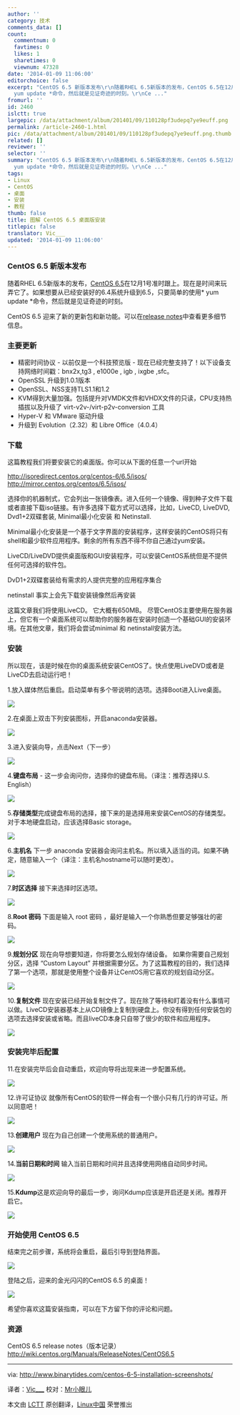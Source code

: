 ```yaml
---
author: ''
category: 技术
comments_data: []
count:
  commentnum: 0
  favtimes: 0
  likes: 1
  sharetimes: 0
  viewnum: 47328
date: '2014-01-09 11:06:00'
editorchoice: false
excerpt: "CentOS 6.5 新版本发布\r\n随着RHEL 6.5新版本的发布，CentOS 6.5在12月1号准时跟上。现在是时间来玩弄它了。如果想要从已经安装好的6.4系统升级到6.5，只要简单的使用*
  yum update *命令，然后就是见证奇迹的时刻。\r\nCe ..."
fromurl: ''
id: 2460
islctt: true
largepic: /data/attachment/album/201401/09/110128pf3udepq7ye9euff.png
permalink: /article-2460-1.html
pic: /data/attachment/album/201401/09/110128pf3udepq7ye9euff.png.thumb.jpg
related: []
reviewer: ''
selector: ''
summary: "CentOS 6.5 新版本发布\r\n随着RHEL 6.5新版本的发布，CentOS 6.5在12月1号准时跟上。现在是时间来玩弄它了。如果想要从已经安装好的6.4系统升级到6.5，只要简单的使用*
  yum update *命令，然后就是见证奇迹的时刻。\r\nCe ..."
tags:
- Linux
- CentOS
- 桌面
- 安装
- 教程
thumb: false
title: 图解 CentOS 6.5 桌面版安装
titlepic: false
translator: Vic___
updated: '2014-01-09 11:06:00'
---
```


### CentOS 6.5 新版本发布


随着RHEL 6.5新版本的发布，[CentOS 6.5](http://lists.centos.org/pipermail/centos-announce/2013-December/020032.html)在12月1号准时跟上。现在是时间来玩弄它了。如果想要从已经安装好的6.4系统升级到6.5，只要简单的使用\* yum update \*命令，然后就是见证奇迹的时刻。


CentOS 6.5 迎来了新的更新包和新功能。可以在[release notes](http://wiki.centos.org/Manuals/ReleaseNotes/CentOS6.5)中查看更多细节信息。


### 主要更新


* 精密时间协议 - 以前仅是一个科技预览版 - 现在已经完整支持了！以下设备支持网络时间戳：bnx2x,tg3 , e1000e , igb , ixgbe ,sfc。
* OpenSSL 升级到1.0.1版本
* OpenSSL、NSS支持TLS1.1和1.2
* KVM得到大量加强。包括提升对VMDK文件和VHDX文件的只读，CPU支持热插拔以及升级了 virt-v2v-/virt-p2v-conversion 工具
* Hyper-V 和 VMware 驱动升级
* 升级到 Evolution（2.32）和 Libre Office（4.0.4）


### 下载


这篇教程我们将要安装它的桌面版。你可以从下面的任意一个url开始


<http://isoredirect.centos.org/centos-6/6.5/isos/> <http://mirror.centos.org/centos/6.5/isos/>


选择你的机器制式，它会列出一张镜像表。进入任何一个镜像、得到种子文件下载或者直接下载iso链接。有许多选择下载方式可以选择，比如，LiveCD, LiveDVD, Dvd1+2双碟套装, Minimal最小化安装 和 Netinstall.


Minimal最小化安装是一个基于文字界面的安装程序，这样安装的CentOS将只有shell和最少软件应用程序。剩余的所有东西不得不你自己通过yum安装。


LiveCD/LiveDVD提供桌面版和GUI安装程序，可以安装CentOS系统但是不提供任何可选择的软件包。


DvD1+2双碟套装给有需求的人提供完整的应用程序集合


netinstall 事实上会先下载安装镜像然后再安装


这篇文章我们将使用LiveCD。 它大概有650MB。 尽管CentOS主要使用在服务器上，但它有一个桌面系统可以帮助你的服务器在安装时创造一个基础GUI的安装环境。在其他文章，我们将会尝试minimal 和 netinstall安装方法。


### 安装


所以现在，该是时候在你的桌面系统安装CentOS了。快点使用LiveDVD或者是LiveCD去启动运行吧！


1.放入媒体然后重启。启动菜单有多个带说明的选项。选择Boot进入Live桌面。


![](/data/attachment/album/201401/09/110128pf3udepq7ye9euff.png)


2.在桌面上双击下列安装图标，开启anaconda安装器。


![](/data/attachment/album/201401/09/110132vxxvuvv4xvvfuzdv.png)


3.进入安装向导，点击Next（下一步）


![](/data/attachment/album/201401/09/110135281n919hrjxh331h.png)


4.**键盘布局** - 这一步会询问你，选择你的键盘布局。（译注：推荐选择U.S. English）


![](/data/attachment/album/201401/09/110137wawb9ajjwfjfyj9j.png)


5.**存储类型**完成键盘布局的选择，接下来的是选择用来安装CentOS的存储类型。对于本地硬盘启动，应该选择Basic storage。


![](/data/attachment/album/201401/09/110139m0gpbhyc6ygdmmjo.png)


6.**主机名** 下一步 anaconda 安装器会询问主机名。所以填入适当的词。如果不确定，随意输入一个（译注：主机名hostname可以随时更改）。


![](/data/attachment/album/201401/09/110145ewpyqqqowq7n2zdm.png)


7.**时区选择** 接下来选择时区选项。


![](/data/attachment/album/201401/09/1101479ycqyduttycpadq7.png)


8.**Root 密码** 下面是输入 root 密码 ，最好是输入一个你熟悉但要足够强壮的密码。


![](/data/attachment/album/201401/09/110149k2kb8jrg83b85ho9.png)


9.**规划分区** 现在向导想要知道，你将要怎么规划存储设备。 如果你需要自己规划分区，选择 “Custom Layout” 并根据需要分区。为了这篇教程的目的，我们选择了第一个选项，那就是使用整个设备并让CentOS用它喜欢的规划自动分区。


![](/data/attachment/album/201401/09/110151zbgxwsrv3wxh3jiz.png)


10.**复制文件** 现在安装已经开始复制文件了。现在除了等待和盯着没有什么事情可以做。LiveCD安装器基本上从CD镜像上复制到硬盘上。你没有得到任何安装包的选项去选择安装或省略。而且liveCD本身只自带了很少的软件和应用程序。


![](/data/attachment/album/201401/09/110154om69bx6xfuc6rgrb.png)


### 安装完毕后配置


11.在安装完毕后会自动重启，欢迎向导将出现来进一步配置系统。


![](/data/attachment/album/201401/09/110157zgtlsf75dsgod75o.png)


12.许可证协议 就像所有CentOS的软件一样会有一个很小只有几行的许可证。所以同意吧！


![](/data/attachment/album/201401/09/110200ie1yenyyeeixyy1l.png)


13.**创建用户** 现在为自己创建一个使用系统的普通用户。


![](/data/attachment/album/201401/09/110202oxwzrflwggdbfzto.png)


14.**当前日期和时间** 输入当前日期和时间并且选择使用网络自动同步时间。


![](/data/attachment/album/201401/09/110205gdnpkm4pnxznkgqx.png)


15.**Kdump**这是欢迎向导的最后一步，询问Kdump应该是开启还是关闭。推荐开启它。


![](/data/attachment/album/201401/09/110208zh1hfgyh0gh1sqyh.png)


### 开始使用 CentOS 6.5


结束完之前步骤，系统将会重启，最后引导到登陆界面。


![](/data/attachment/album/201401/09/110212gez5u9eyo968xvgx.png)


登陆之后，迎来的金光闪闪的CentOS 6.5 的桌面！


![](/data/attachment/album/201401/09/110216kl7t77tp07l3077g.png)


希望你喜欢这篇安装指南，可以在下方留下你的评论和问题。


### 资源


CentOS 6.5 release notes（版本记录） <http://wiki.centos.org/Manuals/ReleaseNotes/CentOS6.5>




---


via: <http://www.binarytides.com/centos-6-5-installation-screenshots/>


译者：[Vic\_\_\_](http://blog.csdn.net/Vic___) 校对：[Mr小眼儿](http://blog.csdn.net/tinyeyeser)


本文由 [LCTT](https://github.com/LCTT/TranslateProject) 原创翻译，[Linux中国](http://linux.cn/) 荣誉推出